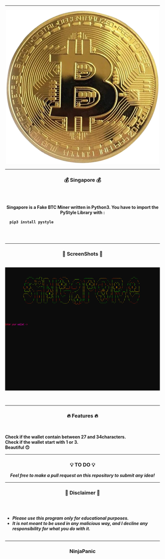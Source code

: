 -----

<p align="center">
<img src="https://github.com/NinjaPanic/Images/blob/main/BTC.png?raw=true", width="500", height="500">
</p>

-----

### <p align="center">💰 Singapore 💰</p>

<br><br>
<p align="center">
<strong>
Singapore is a Fake BTC Miner written in Python3. You have to import the PyStyle Library with :

```bash
  pip3 install pystyle
```
<br><br>

-----

### <p align="center">👀 ScreenShots 👀</p>

<br>
</strong>
<img src="https://github.com/NinjaPanic/Images/blob/main/Capture.PNG?raw=true" width="800", height="400">
</p>
<br>

-----

### <p align="center">🔥 Features 🔥</p>

<br><br>
<strong>Check if the wallet contain between 27 and 34characters.</strong>
<br>
<strong>Check if the wallet start with 1 or 3.</strong>
<br>
<strong>Beautiful 🙃</strong>
<br>

-----

### <p align="center">💡 TO DO 💡</p>

<p align="center"><strong><i>Feel free to make a pull request on this repository to submit any idea!</i></strong</p>

-----

### <p align="center">📌 Disclaimer 📌</p>

<br><br>
* ***Please use this program only for educational purposes.***
* ***It is not meant to be used in any malicious way, and I decline any responsibility for what you do with it.***
<br><br>

-----

### <p align="center">NinjaPanic</p>
